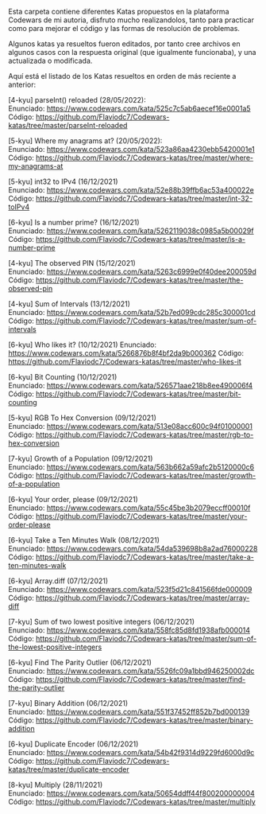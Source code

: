 Esta carpeta contiene diferentes Katas propuestos en la plataforma Codewars de mi autoria, disfruto mucho realizandolos, tanto para practicar como para mejorar el código y las formas de resolución de problemas.

Algunos katas ya resueltos fueron editados, por tanto cree archivos en algunos casos con la respuesta original (que igualmente funcionaba), y una actualizada o modificada.

Aquí está el listado de los Katas resueltos en orden de más reciente a anterior:

[4-kyu] parseInt() reloaded (28/05/2022): <br>
Enunciado: https://www.codewars.com/kata/525c7c5ab6aecef16e0001a5 <br>
Código: https://github.com/Flaviodc7/Codewars-katas/tree/master/parseInt-reloaded

[5-kyu] Where my anagrams at? (20/05/2022): <br>
Enunciado: https://www.codewars.com/kata/523a86aa4230ebb5420001e1 <br>
Código: https://github.com/Flaviodc7/Codewars-katas/tree/master/where-my-anagrams-at

[5-kyu] int32 to IPv4 (16/12/2021) <br>
Enunciado: https://www.codewars.com/kata/52e88b39ffb6ac53a400022e <br>
Código: https://github.com/Flaviodc7/Codewars-katas/tree/master/int-32-toIPv4

[6-kyu] Is a number prime? (16/12/2021) <br>
Enunciado: https://www.codewars.com/kata/5262119038c0985a5b00029f <br>
Código: https://github.com/Flaviodc7/Codewars-katas/tree/master/is-a-number-prime

[4-kyu] The observed PIN (15/12/2021) <br>
Enunciado: https://www.codewars.com/kata/5263c6999e0f40dee200059d <br>
Código: https://github.com/Flaviodc7/Codewars-katas/tree/master/the-observed-pin

[4-kyu] Sum of Intervals (13/12/2021) <br>
Enunciado: https://www.codewars.com/kata/52b7ed099cdc285c300001cd <br>
Código: https://github.com/Flaviodc7/Codewars-katas/tree/master/sum-of-intervals

[6-kyu] Who likes it? (10/12/2021)
Enunciado: https://www.codewars.com/kata/5266876b8f4bf2da9b000362
Código: https://github.com/Flaviodc7/Codewars-katas/tree/master/who-likes-it

[6-kyu] Bit Counting (10/12/2021) <br>
Enunciado: https://www.codewars.com/kata/526571aae218b8ee490006f4 <br>
Código: https://github.com/Flaviodc7/Codewars-katas/tree/master/bit-counting

[5-kyu] RGB To Hex Conversion (09/12/2021) <br>
Enunciado: https://www.codewars.com/kata/513e08acc600c94f01000001 <br>
Código: https://github.com/Flaviodc7/Codewars-katas/tree/master/rgb-to-hex-conversion

[7-kyu] Growth of a Population (09/12/2021) <br>
Enunciado: https://www.codewars.com/kata/563b662a59afc2b5120000c6 <br>
Código: https://github.com/Flaviodc7/Codewars-katas/tree/master/growth-of-a-population

[6-kyu] Your order, please (09/12/2021) <br>
Enunciado: https://www.codewars.com/kata/55c45be3b2079eccff00010f <br>
Código: https://github.com/Flaviodc7/Codewars-katas/tree/master/your-order-please

[6-kyu] Take a Ten Minutes Walk (08/12/2021) <br>
Enunciado: https://www.codewars.com/kata/54da539698b8a2ad76000228 <br>
Código: https://github.com/Flaviodc7/Codewars-katas/tree/master/take-a-ten-minutes-walk

[6-kyu] Array.diff (07/12/2021) <br>
Enunciado: https://www.codewars.com/kata/523f5d21c841566fde000009 <br>
Código: https://github.com/Flaviodc7/Codewars-katas/tree/master/array-diff

[7-kyu] Sum of two lowest positive integers (06/12/2021) <br>
Enunciado: https://www.codewars.com/kata/558fc85d8fd1938afb000014 <br>
Código: https://github.com/Flaviodc7/Codewars-katas/tree/master/sum-of-the-lowest-positive-integers

[6-kyu] Find The Parity Outlier (06/12/2021) <br>
Enunciado: https://www.codewars.com/kata/5526fc09a1bbd946250002dc <br>
Código: https://github.com/Flaviodc7/Codewars-katas/tree/master/find-the-parity-outlier

[7-kyu] Binary Addition (06/12/2021) <br>
Enunciado: https://www.codewars.com/kata/551f37452ff852b7bd000139 <br>
Código: https://github.com/Flaviodc7/Codewars-katas/tree/master/binary-addition

[6-kyu] Duplicate Encoder (06/12/2021) <br>
Enunciado: https://www.codewars.com/kata/54b42f9314d9229fd6000d9c <br>
Código: https://github.com/Flaviodc7/Codewars-katas/tree/master/duplicate-encoder

[8-kyu] Multiply (28/11/2021) <br>
Enunciado: https://www.codewars.com/kata/50654ddff44f800200000004 <br>
Código: https://github.com/Flaviodc7/Codewars-katas/tree/master/multiply
